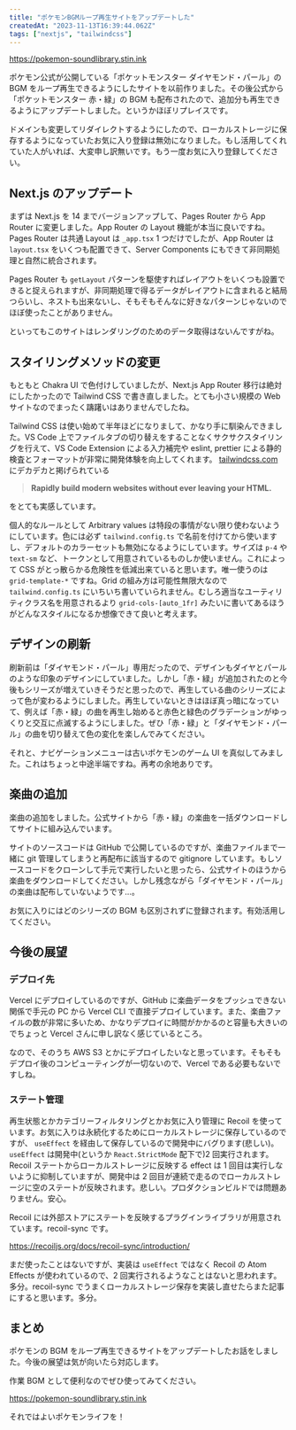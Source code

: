 ```yaml
---
title: "ポケモンBGMループ再生サイトをアップデートした"
createdAt: "2023-11-13T16:39:44.062Z"
tags: ["nextjs", "tailwindcss"]
---
```


https://pokemon-soundlibrary.stin.ink

ポケモン公式が公開している「ポケットモンスター ダイヤモンド・パール」の BGM をループ再生できるようにしたサイトを以前作りました。その後公式から「ポケットモンスター 赤・緑」の BGM も配布されたので、追加分も再生できるようにアップデートしました。というかほぼリプレイスです。

ドメインも変更してリダイレクトするようにしたので、ローカルストレージに保存するようになっていたお気に入り登録は無効になりました。もし活用してくれていた人がいれば、大変申し訳無いです。もう一度お気に入り登録してください。

## Next.js のアップデート

まずは Next.js を 14 までバージョンアップして、Pages Router から App Router に変更しました。App Router の Layout 機能が本当に良いですね。Pages Router は共通 Layout は `_app.tsx` 1 つだけでしたが、App Router は `layout.tsx` をいくつも配置できて、Server Components にもできて非同期処理と自然に統合されます。

Pages Router も `getLayout` パターンを駆使すればレイアウトをいくつも設置できると捉えられますが、非同期処理で得るデータがレイアウトに含まれると結局つらいし、ネストも出来ないし、そもそもそんなに好きなパターンじゃないのでほぼ使ったことがありません。

といってもこのサイトはレンダリングのためのデータ取得はないんですがね。

## スタイリングメソッドの変更

もともと Chakra UI で色付けしていましたが、Next.js App Router 移行は絶対にしたかったので Tailwind CSS で書き直しました。とても小さい規模の Web サイトなのでまったく躊躇いはありませんでしたね。

Tailwind CSS は使い始めて半年ほどになりまして、かなり手に馴染んできました。VS Code 上でファイルタブの切り替えをすることなくサクサクスタイリングを行えて、VS Code Extension による入力補完や eslint, prettier による静的検査とフォーマットが非常に開発体験を向上してくれます。 [tailwindcss.com](http://tailwindcss.com) にデカデカと掲げられている

> **Rapidly build modern websites without ever leaving your HTML.**

をとても実感しています。

個人的なルールとして Arbitrary values は特段の事情がない限り使わないようにしています。色には必ず `tailwind.config.ts` で名前を付けてから使いますし、デフォルトのカラーセットも無効になるようにしています。サイズは `p-4` や `text-sm` など、トークンとして用意されているものしか使いません。これによって CSS がとっ散らかる危険性を低減出来ていると思います。唯一使うのは `grid-template-*` ですね。Grid の組み方は可能性無限大なので `tailwind.config.ts` にいちいち書いていられません。むしろ適当なユーティリティクラス名を用意されるより `grid-cols-[auto_1fr]` みたいに書いてあるほうがどんなスタイルになるか想像できて良いと考えます。

## デザインの刷新

刷新前は「ダイヤモンド・パール」専用だったので、デザインもダイヤとパールのような印象のデザインにしていました。しかし「赤・緑」が追加されたのと今後もシリーズが増えていきそうだと思ったので、再生している曲のシリーズによって色が変わるようにしました。再生していないときはほぼ真っ暗になっていて、例えば「赤・緑」の曲を再生し始めると赤色と緑色のグラデーションがゆっくりと交互に点滅するようにしました。ぜひ「赤・緑」と「ダイヤモンド・パール」の曲を切り替えて色の変化を楽しんでみてください。

それと、ナビゲーションメニューは古いポケモンのゲーム UI を真似してみました。これはちょっと中途半端ですね。再考の余地ありです。

## 楽曲の追加

楽曲の追加をしました。公式サイトから「赤・緑」の楽曲を一括ダウンロードしてサイトに組み込んでいます。

サイトのソースコードは GitHub で公開しているのですが、楽曲ファイルまで一緒に git 管理してしまうと再配布に該当するので gitignore しています。もしソースコードをクローンして手元で実行したいと思ったら、公式サイトのほうから楽曲をダウンロードしてください。しかし残念ながら「ダイヤモンド・パール」の楽曲は配布していないようです…。

お気に入りにはどのシリーズの BGM も区別されずに登録されます。有効活用してください。

## 今後の展望

### デプロイ先

Vercel にデプロイしているのですが、GitHub に楽曲データをプッシュできない関係で手元の PC から Vercel CLI で直接デプロイしています。また、楽曲ファイルの数が非常に多いため、かなりデプロイに時間がかかるのと容量も大きいのでちょっと Vercel さんに申し訳なく感じているところ。

なので、そのうち AWS S3 とかにデプロイしたいなと思っています。そもそもデプロイ後のコンピューティングが一切ないので、Vercel である必要もないですしね。

### ステート管理

再生状態とかカテゴリーフィルタリングとかお気に入り管理に Recoil を使っています。お気に入りは永続化するためにローカルストレージに保存しているのですが、 `useEffect` を経由して保存しているので開発中にバグります(悲しい)。 `useEffect` は開発中(というか `React.StrictMode` 配下で)2 回実行されます。Recoil ステートからローカルストレージに反映する effect は 1 回目は実行しないように抑制していますが、開発中は 2 回目が連続で走るのでローカルストレージに空のステートが反映されます。悲しい。プロダクションビルドでは問題ありません。安心。

Recoil には外部ストアにステートを反映するプラグインライブラリが用意されています。recoil-sync です。

https://recoiljs.org/docs/recoil-sync/introduction/

まだ使ったことはないですが、実装は `useEffect` ではなく Recoil の Atom Effects が使われているので、2 回実行されるようなことはないと思われます。多分。recoil-sync でうまくローカルストレージ保存を実装し直せたらまた記事にすると思います。多分。

## まとめ

ポケモンの BGM をループ再生できるサイトをアップデートしたお話をしました。今後の展望は気が向いたら対応します。

作業 BGM として便利なのでぜひ使ってみてください。

https://pokemon-soundlibrary.stin.ink

それではよいポケモンライフを！
